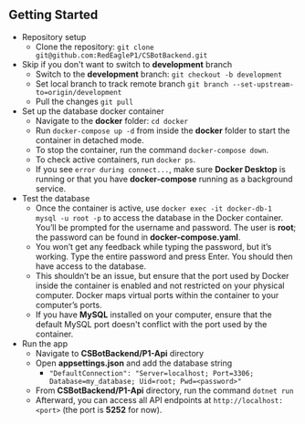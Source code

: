 ## Getting Started

- Repository setup
	- Clone the repository: `git clone git@github.com:RedEagleP1/CSBotBackend.git`
- Skip if you don't want to switch to **development** branch
	- Switch to the **development** branch: `git checkout -b development`
	- Set local branch to track remote branch `git branch --set-upstream-to=origin/development`
	- Pull the changes `git pull`
- Set up the database docker container
	- Navigate to the **docker** folder: `cd docker`
	- Run `docker-compose up -d` from inside the **docker** folder to start the container in detached mode.
	- To stop the container, run the command `docker-compose down`.
	- To check active containers, run `docker ps`.
	- If you see `error during connect...`, make sure **Docker Desktop** is running or that you have **docker-compose** running as a background service.
- Test the database
	- Once the container is active, use `docker exec -it docker-db-1 mysql -u root -p` to access the database in the Docker container. You’ll be prompted for the username and password. The user is **root**; the password can be found in **docker-compose.yaml**.
	- You won’t get any feedback while typing the password, but it’s working. Type the entire password and press Enter. You should then have access to the database.
	- This shouldn’t be an issue, but ensure that the port used by Docker inside the container is enabled and not restricted on your physical computer. Docker maps virtual ports within the container to your computer’s ports.
	- If you have **MySQL** installed on your computer, ensure that the default MySQL port doesn't conflict with the port used by the container.
- Run the app
	- Navigate to **CSBotBackend/P1-Api** directory
	- Open **appsettings.json** and add the database string
		- `"DefaultConnection": "Server=localhost; Port=3306; Database=my_database; Uid=root; Pwd=<password>"`
	- From **CSBotBackend/P1-Api** directory, run the command `dotnet run`
	- Afterward, you can access all API endpoints at `http://localhost:<port>` (the port is **5252** for now).
